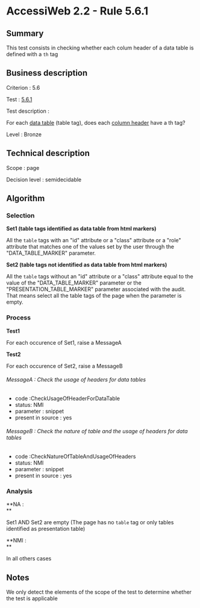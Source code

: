 # AccessiWeb 2.2 - Rule 5.6.1

## Summary

This test consists in checking whether each colum header of a data table
is defined with a `th` tag

## Business description

Criterion : 5.6

Test : [5.6.1](http://accessiweb.org/index.php/accessiweb-22-english-version.html#test-5-6-1)

Test description :

For each [data
table](http://accessiweb.org/index.php/glossary-76.html#mTabDonnee)
(table tag), does each [column
header](http://accessiweb.org/index.php/glossary-76.html#mEnteteTab)
have a th tag?

Level : Bronze

## Technical description

Scope : page

Decision level :
semidecidable

## Algorithm

### Selection

**Set1 (table tags identified as data table from html markers)**

All the `table` tags with an "id" attribute or a "class" attribute or a
"role" attribute that matches one of the values set by the user through
the "DATA\_TABLE\_MARKER" parameter.

**Set2 (table tags not identified as data table from html markers)**

All the `table` tags without an "id" attribute or a "class" attribute
equal to the value of the "DATA\_TABLE\_MARKER" parameter or the
"PRESENTATION\_TABLE\_MARKER" parameter associated with the audit. That
means select all the table tags of the page when the parameter is empty.

### Process

**Test1**

For each occurence of Set1, raise a MessageA

**Test2**

For each occurence of Set2, raise a MessageB

###### MessageA : Check the usage of headers for data tables

-   code :CheckUsageOfHeaderForDataTable
-   status: NMI
-   parameter : snippet
-   present in source : yes

###### MessageB : Check the nature of table and the usage of headers for data tables

-   code :CheckNatureOfTableAndUsageOfHeaders
-   status: NMI
-   parameter : snippet
-   present in source : yes

### Analysis

**NA : \
**

Set1 AND Set2 are empty (The page has no `table` tag or only tables
identified as presentation table)

**NMI : \
**

In all others cases

## Notes

We only detect the elements of the scope of the test to determine
whether the test is applicable
